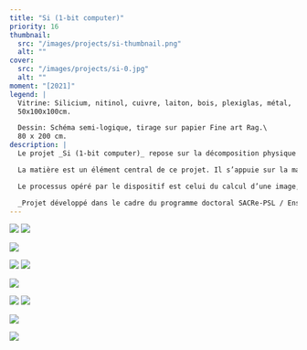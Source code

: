 ```yaml
---
title: "Si (1-bit computer)"
priority: 16
thumbnail:
  src: "/images/projects/si-thumbnail.png"
  alt: ""
cover:
  src: "/images/projects/si-0.jpg"
  alt: ""
moment: "[2021]"
legend: |
  Vitrine: Silicium, nitinol, cuivre, laiton, bois, plexiglas, métal,  dispositif électronique.\
  50x100x100cm.  

  Dessin: Schéma semi-logique, tirage sur papier Fine art Rag.\ 
  80 x 200 cm.
description: |
  Le projet _Si (1-bit computer)_ repose sur la décomposition physique d’un système logique. Le dispositif dévoile le fonctionnement de nos appareils numériques, d’une manière à la fois archaïque et poétique. Une infime partie d’un système binaire est prélevé pour réaliser des opérations 1-bit. Le dispositif procède par agrandissement d’échelles physiques et temporelles, en étirant une opération logique sur plusieurs secondes et en amplifiant la taille des composants.

  La matière est un élément central de ce projet. Il s’appuie sur la manipulation d’un semi-conducteur : le silicium (principal matériau utilisé pour la fabrication des transistors, base de l’électronique numérique). Les transistors sont mis à nu, sous la forme de morceaux de silicium dans leur état brut. Ce titre fait autant référence au symbole chimique du silicium : Si14, qu'à l'acronyme utilisé pour désigné les systèmes informatiques (SI). Il suggère également une forme de potentiels logiques (0 ou 1) et énergétiques (+ et -).

  Le processus opéré par le dispositif est celui du calcul d’une image, dont chaque pixel est traité un à un. L’image, sans jamais être dévoilée, reste à l’état de latence. Des câbles à mémoire de forme sont disposés à la suite des portes logiques faites de silicium. Ils se forment et se déforment pour rendre sensible le processus d’opération.

  _Projet développé dans le cadre du programme doctoral SACRe-PSL / EnsAD._
---
```


![](/images/projects/si-1.jpg)
![](/images/projects/si-2.jpg)

<lite-vimeo videoid="560871758">
</lite-vimeo>

![](/images/projects/si-9.jpg)

![](/images/projects/si-3.jpg)
![](/images/projects/si-5.jpg)

![](/images/projects/si-4.jpg)

![](/images/projects/si-6.jpg)
![](/images/projects/si-7.jpg)

![](/images/projects/si-10.jpg)

![](/images/projects/si-8.jpg)
